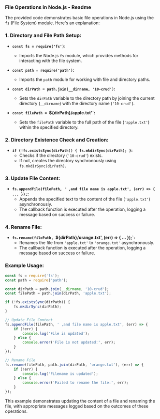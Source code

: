 ### File Operations in Node.js - Readme

The provided code demonstrates basic file operations in Node.js using the `fs` (File System) module. Here's an explanation:

### 1. Directory and File Path Setup:

- **`const fs = require('fs')`:**
  - Imports the Node.js `fs` module, which provides methods for interacting with the file system.

- **`const path = require('path')`:**
  - Imports the `path` module for working with file and directory paths.

- **`const dirPath = path.join(__dirname, '10-crud')`:**
  - Sets the `dirPath` variable to the directory path by joining the current directory (`__dirname`) with the directory name (`'10-crud'`).

- **`const filePath = `${dirPath}/apple.txt'`:**
  - Sets the `filePath` variable to the full path of the file (`'apple.txt'`) within the specified directory.

### 2. Directory Existence Check and Creation:

- **`if (!fs.existsSync(dirPath)) { fs.mkdirSync(dirPath); }`:**
  - Checks if the directory (`'10-crud'`) exists.
  - If not, creates the directory synchronously using `fs.mkdirSync(dirPath)`.

### 3. Update File Content:

- **`fs.appendFile(filePath, ' ,and file name is apple.txt', (err) => { ... });`:**
  - Appends the specified text to the content of the file (`'apple.txt'`) asynchronously.
  - The callback function is executed after the operation, logging a message based on success or failure.

### 4. Rename File:

- **`fs.rename(filePath, `${dirPath}/orange.txt', (err) => { ... });`:**
  - Renames the file from `'apple.txt'` to `'orange.txt'` asynchronously.
  - The callback function is executed after the operation, logging a message based on success or failure.

### Example Usage:

```javascript
const fs = require('fs');
const path = require('path');

const dirPath = path.join(__dirname, '10-crud');
const filePath = path.join(dirPath, 'apple.txt');

if (!fs.existsSync(dirPath)) {
    fs.mkdirSync(dirPath);
}

// Update File Content
fs.appendFile(filePath, ' ,and file name is apple.txt', (err) => {
    if (!err) {
        console.log('File is updated');
    } else {
        console.error('File is not updated:', err);
    }
});

// Rename File
fs.rename(filePath, path.join(dirPath, 'orange.txt'), (err) => {
    if (!err) {
        console.log('Filename is updated');
    } else {
        console.error('Failed to rename the file:', err);
    }
});
```

This example demonstrates updating the content of a file and renaming the file, with appropriate messages logged based on the outcomes of these operations.
